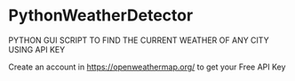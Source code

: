 # PythonWeatherDetector
PYTHON GUI SCRIPT TO FIND THE CURRENT WEATHER OF ANY CITY USING API KEY

Create an account in https://openweathermap.org/ to get your Free API Key
